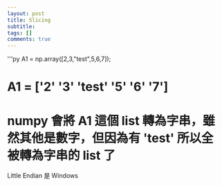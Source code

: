 ```yaml
---
layout: post
title: Slicing
subtitle: 
tags: []
comments: true
---
```

'''py
A1 = np.array([2,3,"test",5,6,7]);
# A1 = ['2' '3' 'test' '5' '6' '7']
# numpy 會將 A1 這個 list 轉為字串，雖然其他是數字，但因為有 'test' 所以全被轉為字串的 list 了

Little Endian 是 Windows 
